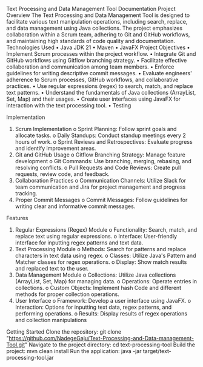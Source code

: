 Text Processing and Data Management Tool Documentation
Project Overview
The Text Processing and Data Management Tool is designed to facilitate various text manipulation operations, including search, replace, and data management using Java collections. The project emphasizes collaboration within a Scrum team, adhering to Git and GitHub workflows, and maintaining high standards of code quality and documentation.
Technologies Used
•	Java JDK 21
•	Maven
•	JavaFX
Project Objectives
•	Implement Scrum processes within the project workflow.
•	Integrate Git and GitHub workflows using Gitflow branching strategy.
•	Facilitate effective collaboration and communication among team members.
•	Enforce guidelines for writing descriptive commit messages.
•	Evaluate engineers' adherence to Scrum processes, GitHub workflows, and collaborative practices.
•	Use regular expressions (regex) to search, match, and replace text patterns.
•	Understand the fundamentals of Java collections (ArrayList, Set, Map) and their usages.
•	Create user interfaces using JavaFX for interaction with the text processing tool.
•	Testing

Implementation
1.	Scrum Implementation
o	Sprint Planning: Follow sprint goals and allocate tasks.
o	Daily Standups: Conduct standup meetings every 2 hours of work.
o	Sprint Reviews and Retrospectives: Evaluate progress and identify improvement areas.
2.	Git and GitHub Usage
o	Gitflow Branching Strategy: Manage feature development
o	Git Commands: Use branching, merging, rebasing, and resolving conflicts.
o	Pull Requests and Code Reviews: Create pull requests, review code, and feedback.
3.	Collaboration Practices
o	Communication Channels: Utilize Slack for team communication and Jira for project management and progress tracking.
4.	Proper Commit Messages
o	Commit Messages: Follow guidelines for writing clear and informative commit messages.

Features
1.	Regular Expressions (Regex) Module
o	Functionality: Search, match, and replace text using regular expressions.
o	Interface: User-friendly interface for inputting regex patterns and text data.
2.	Text Processing Module
o	Methods: Search for patterns and replace characters in text data using regex.
o	Classes: Utilize Java's Pattern and Matcher classes for regex operations.
o	Display: Show match results and replaced text to the user.
3.	Data Management Module
o	Collections: Utilize Java collections (ArrayList, Set, Map) for managing data.
o	Operations: Operate entries in collections.
o	Custom Objects: Implement hash Code and different methods for proper collection operations.
4.	User Interface
o	Framework: Develop a user interface using JavaFX.
o	Interaction: Options for inputting text data, regex patterns, and performing operations.
o	Results: Display results of regex operations and collection manipulations

Getting Started
Clone the repository: git clone "https://github.com/NadegeGaju/Text-Processing-and-Data-management-Tool.git"
Navigate to the project directory: cd text-processing-tool
Build the project: mvn clean install
Run the application: java -jar target/text-processing-tool.jar
